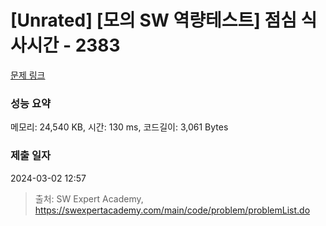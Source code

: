 # [Unrated] [모의 SW 역량테스트] 점심 식사시간 - 2383 

[문제 링크](https://swexpertacademy.com/main/code/problem/problemDetail.do?contestProbId=AV5-BEE6AK0DFAVl) 

### 성능 요약

메모리: 24,540 KB, 시간: 130 ms, 코드길이: 3,061 Bytes

### 제출 일자

2024-03-02 12:57



> 출처: SW Expert Academy, https://swexpertacademy.com/main/code/problem/problemList.do